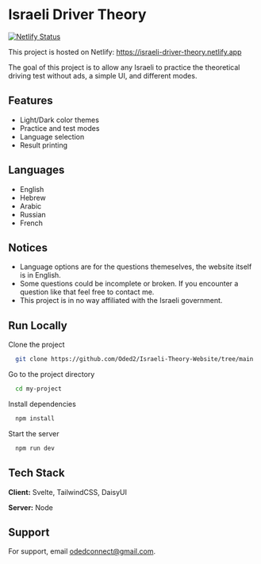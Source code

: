 # Israeli Driver Theory

[![Netlify Status](https://api.netlify.com/api/v1/badges/4780d8d2-4d3f-45d6-a591-6a2a0a750bd2/deploy-status)](https://app.netlify.com/sites/israeli-driver-theory/deploys)

This project is hosted on Netlify: https://israeli-driver-theory.netlify.app

The goal of this project is to allow any Israeli to practice the theoretical driving test without ads, a simple UI, and different modes.


## Features

- Light/Dark color themes
- Practice and test modes
- Language selection
- Result printing

## Languages

- English
- Hebrew
- Arabic
- Russian
- French
## Notices
- Language options are for the questions themeselves, the website itself is in English.
- Some questions could be incomplete or broken. If you encounter a question like that feel free to contact me.
- This project is in no way affiliated with the Israeli government.
## Run Locally

Clone the project

```bash
  git clone https://github.com/Oded2/Israeli-Theory-Website/tree/main
```

Go to the project directory

```bash
  cd my-project
```

Install dependencies

```bash
  npm install
```

Start the server

```bash
  npm run dev
```


## Tech Stack

**Client:** Svelte, TailwindCSS, DaisyUI

**Server:** Node


## Support

For support, email odedconnect@gmail.com.
